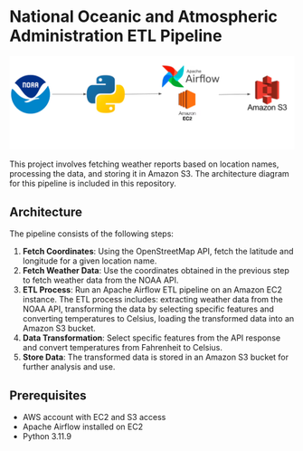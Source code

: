 # National Oceanic and Atmospheric Administration ETL Pipeline

![Architecture](architecture.png)

This project involves fetching weather reports based on location names, processing the data, and storing it in Amazon S3. The architecture diagram for this pipeline is included in this repository.

## Architecture

The pipeline consists of the following steps:

1. **Fetch Coordinates**: Using the OpenStreetMap API, fetch the latitude and longitude for a given location name.
2. **Fetch Weather Data**: Use the coordinates obtained in the previous step to fetch weather data from the NOAA API.
3. **ETL Process**: Run an Apache Airflow ETL pipeline on an Amazon EC2 instance. The ETL process includes: extracting weather data from the NOAA API, transforming the data by selecting specific features and converting temperatures to Celsius, loading the transformed data into an Amazon S3 bucket.
4. **Data Transformation**: Select specific features from the API response and convert temperatures from Fahrenheit to Celsius.
5. **Store Data**: The transformed data is stored in an Amazon S3 bucket for further analysis and use.

## Prerequisites
- AWS account with EC2 and S3 access
- Apache Airflow installed on EC2
- Python 3.11.9



   
